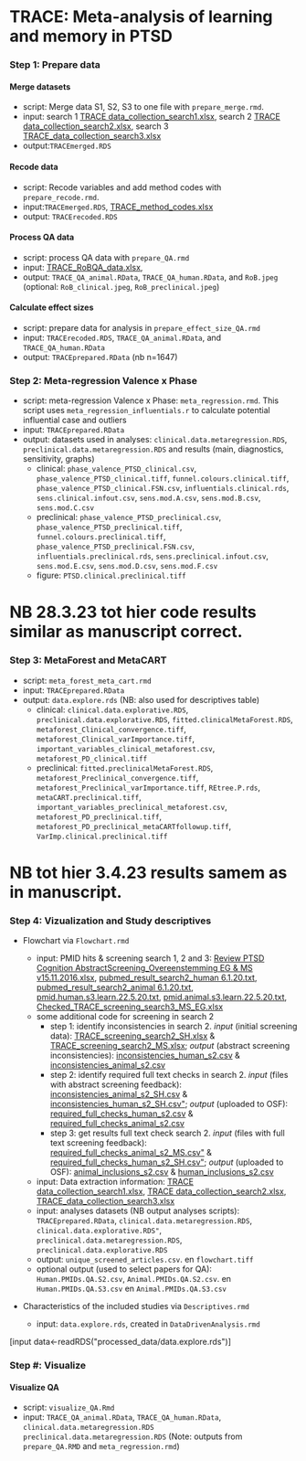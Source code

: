 # TRACE: Meta-analysis of learning and memory in PTSD

### Step 1: Prepare data

#### Merge datasets
- script: Merge data S1, S2, S3 to one file with `prepare_merge.rmd`.
- input: search 1 [TRACE data_collection_search1.xlsx](https://osf.io/tqmwb), search 2 [TRACE data_collection_search2.xlsx](https://osf.io/xqpm3), search 3 [TRACE_data_collection_search3.xlsx](https://osf.io/wbrcm)
- output:`TRACEmerged.RDS`

#### Recode data
- script: Recode variables and add method codes with `prepare_recode.rmd`.
- input:`TRACEmerged.RDS`, [TRACE_method_codes.xlsx](https://osf.io/25et8)
- output: `TRACErecoded.RDS`

#### Process QA data
- script: process QA data with `prepare_QA.rmd`
- input: [TRACE_RoBQA_data.xlsx](https://osf.io/tckb5), 
- output: `TRACE_QA_animal.RData`, `TRACE_QA_human.RData`, and `RoB.jpeg` (optional: `RoB_clinical.jpeg`, `RoB_preclinical.jpeg`)

#### Calculate effect sizes
- script: prepare data for analysis in `prepare_effect_size_QA.rmd`
- input: `TRACErecoded.RDS`, `TRACE_QA_animal.RData`, and `TRACE_QA_human.RData`
- output: `TRACEprepared.RData` (nb n=1647)


### Step 2: Meta-regression Valence x Phase
- script: meta-regression Valence x Phase: `meta_regression.rmd`. This script uses `meta_regression_influentials.r` to calculate potential influential case and outliers
- input: `TRACEprepared.RData`
- output: datasets used in analyses: `clinical.data.metaregression.RDS`, `preclinical.data.metaregression.RDS` and results (main, diagnostics, sensitivity, graphs)
  - clinical: `phase_valence_PTSD_clinical.csv`, `phase_valence_PTSD_clinical.tiff`, `funnel.colours.clinical.tiff`, `phase_valence_PTSD_clinical.FSN.csv`, `influentials.clinical.rds`, `sens.clinical.infout.csv`, `sens.mod.A.csv`, `sens.mod.B.csv`, `sens.mod.C.csv`
  - preclinical: `phase_valence_PTSD_preclinical.csv`, `phase_valence_PTSD_preclinical.tiff`, `funnel.colours.preclinical.tiff`, `phase_valence_PTSD_preclinical.FSN.csv`, `influentials.preclinical.rds`, `sens.preclinical.infout.csv`, `sens.mod.E.csv`, `sens.mod.D.csv`, `sens.mod.F.csv`
  - figure: `PTSD.clinical.preclinical.tiff`

# NB 28.3.23 tot hier code  results similar as manuscript correct.
 
 
### Step 3: MetaForest and MetaCART
- script: `meta_forest_meta_cart.rmd`
- input: `TRACEprepared.RData`
- output: `data.explore.rds` (NB: also used for descriptives table)
  - clinical: `clinical.data.explorative.RDS`, `preclinical.data.explorative.RDS`, `fitted.clinicalMetaForest.RDS`, `metaforest_Clinical_convergence.tiff`, `metaforest_Clinical_varImportance.tiff`, `important_variables_clinical_metaforest.csv`, `metaforest_PD_clinical.tiff`
  - preclinical: `fitted.preclinicalMetaForest.RDS`, `metaforest_Preclinical_convergence.tiff`, `metaforest_Preclinical_varImportance.tiff`, `REtree.P.rds`, `metaCART.preclinical.tiff`, `important_variables_preclinical_metaforest.csv`, `metaforest_PD_preclinical.tiff`, `metaforest_PD_preclinical_metaCARTfollowup.tiff`, `VarImp.clinical.preclinical.tiff`

# NB tot hier 3.4.23 results samem as in manuscript.


### Step 4: Vizualization and Study descriptives

- Flowchart via `Flowchart.rmd`
  - input: PMID hits & screening search 1, 2 and 3: [Review PTSD Cognition AbstractScreening_Overeenstemming EG & MS v15.11.2016.xlsx](https://osf.io/7k6wh), [pubmed_result_search2_human 6.1.20.txt](https://osf.io/7kdmu), [pubmed_result_search2_animal 6.1.20.txt](https://osf.io/fs2gq), [pmid.human.s3.learn.22.5.20.txt](https://osf.io/nqgaf), [pmid.animal.s3.learn.22.5.20.txt](https://osf.io/s3ake), [Checked_TRACE_screening_search3_MS_EG.xlsx](https://osf.io/famr7)
  - some additional code for screening in search 2
    - step 1: identify inconsistencies in search 2. *input* (initial screening data): [TRACE_screening_search2_SH.xlsx](https://osf.io/pu6bf) & [TRACE_screening_search2_MS.xlsx](https://osf.io/56fyu); *output* (abstract screening inconsistencies): [inconsistencies_human_s2.csv](https://osf.io/jgf9v) &  [inconsistencies_animal_s2.csv](https://osf.io/9z2tj)
    - step 2: identify required full text checks in search 2. *input* (files with abstract screening feedback): [inconsistencies_animal_s2_SH.csv](https://osf.io/ugyrp) & [inconsistencies_human_s2_SH.csv"](https://osf.io/kve78); *output* (uploaded to OSF): [required_full_checks_human_s2.csv](https://osf.io/92mf5) & [required_full_checks_animal_s2.csv](https://osf.io/pwtxq)
    - step 3: get results full text check search 2. *input* (files with full text screening feedback): [required_full_checks_animal_s2_MS.csv"](https://osf.io/xmua6) & [required_full_checks_human_s2_SH.csv"](https://osf.io/ce35r); *output* (uploaded to OSF): [animal_inclusions_s2.csv](https://osf.io/m9rey) & [human_inclusions_s2.csv](https://osf.io/fe5sh)
  - input: Data extraction information: [TRACE data_collection_search1.xlsx](https://osf.io/tqmwb), [TRACE data_collection_search2.xlsx](https://osf.io/xqpm3), [TRACE_data_collection_search3.xlsx](https://osf.io/wbrcm)  
  - input: analyses datasets (NB output analyses scripts): `TRACEprepared.RData`, `clinical.data.metaregression.RDS`, `clinical.data.explorative.RDS"`, `preclinical.data.metaregression.RDS`, `preclinical.data.explorative.RDS`
  - output: `unique_screened_articles.csv`. en `flowchart.tiff`
  - optional output (used to select papers for QA): `Human.PMIDs.QA.S2.csv`, `Animal.PMIDs.QA.S2.csv`. en `Human.PMIDs.QA.S3.csv` en `Animal.PMIDs.QA.S3.csv`

- Characteristics of the included studies via `Descriptives.rmd`
  - input: `data.explore.rds`, created in `DataDrivenAnalysis.rmd`
  
[input data<-readRDS("processed_data/data.explore.rds")]



### Step #:  Visualize

#### Visualize QA
- script: `visualize_QA.Rmd`
- input: `TRACE_QA_animal.RData`, `TRACE_QA_human.RData`, `clinical.data.metaregression.RDS` `preclinical.data.metaregression.RDS` (Note: outputs from `prepare_QA.RMD` and `meta_regression.rmd`)

